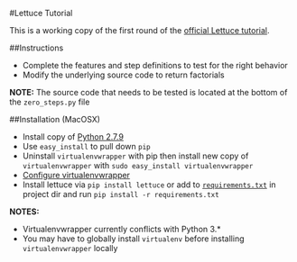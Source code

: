 #Lettuce Tutorial

This is a working copy of the first round of the [official Lettuce tutorial](http://lettuce.it/tutorial/simple.html#tutorial-simple).

##Instructions
- Complete the features and step definitions to test for the right behavior
- Modify the underlying source code to return factorials

__NOTE:__ The source code that needs to be tested is located at the bottom of the `zero_steps.py` file

##Installation (MacOSX)
- Install copy of [Python 2.7.9](https://www.python.org/)
- Use `easy_install` to pull down `pip`
- Uninstall `virtualenvwrapper` with pip then install new copy of `virtualenvwrapper` with `sudo easy_install virtualenvwrapper`
- [Configure virtualenvwrapper](https://virtualenvwrapper.readthedocs.org/en/latest/#)
- Install lettuce via `pip install lettuce` or add to [`requirements.txt`](https://pip.pypa.io/en/1.1/requirements.html) in project dir and run `pip install -r requirements.txt`

__NOTES:__ 
- Virtualenvwrapper currently conflicts with Python 3.*
- You may have to globally install `virtualenv` before installing `virtualenvwrapper` locally
